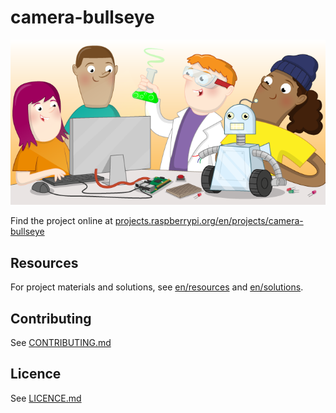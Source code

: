 # camera-bullseye

![camera-bullseye](banner.png)

Find the project online at [projects.raspberrypi.org/en/projects/camera-bullseye](https://projects.raspberrypi.org/en/projects/camera-bullseye)

## Resources
For project materials and solutions, see [en/resources](https://github.com/raspberrypilearning/camera-bullseye/tree/master/en/resources) and [en/solutions](https://github.com/raspberrypilearning/camera-bullseye/tree/master/en/solutions).

## Contributing
See [CONTRIBUTING.md](CONTRIBUTING.md)

## Licence
 See [LICENCE.md](LICENCE.md)